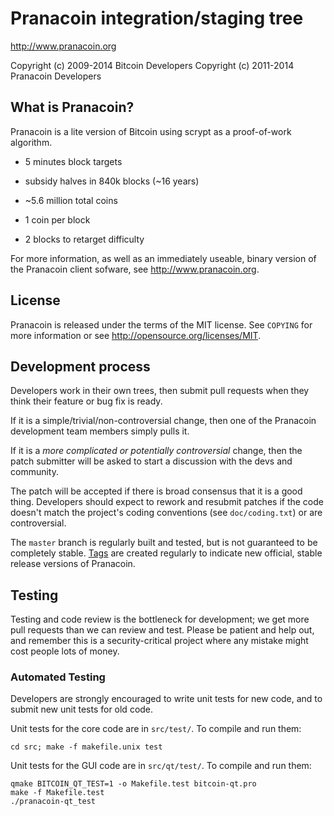 Pranacoin integration/staging tree
================================

http://www.pranacoin.org

Copyright (c) 2009-2014 Bitcoin Developers
Copyright (c) 2011-2014 Pranacoin Developers

What is Pranacoin?
----------------

Pranacoin is a lite version of Bitcoin using scrypt as a proof-of-work algorithm.
 - 5 minutes block targets
 - subsidy halves in 840k blocks (~16 years)
 - ~5.6 million total coins


 - 1 coin per block
 - 2 blocks to retarget difficulty

For more information, as well as an immediately useable, binary version of
the Pranacoin client sofware, see http://www.pranacoin.org.

License
-------

Pranacoin is released under the terms of the MIT license. See `COPYING` for more
information or see http://opensource.org/licenses/MIT.

Development process
-------------------

Developers work in their own trees, then submit pull requests when they think
their feature or bug fix is ready.

If it is a simple/trivial/non-controversial change, then one of the Pranacoin
development team members simply pulls it.

If it is a *more complicated or potentially controversial* change, then the patch
submitter will be asked to start a discussion with the devs and community.

The patch will be accepted if there is broad consensus that it is a good thing.
Developers should expect to rework and resubmit patches if the code doesn't
match the project's coding conventions (see `doc/coding.txt`) or are
controversial.

The `master` branch is regularly built and tested, but is not guaranteed to be
completely stable. [Tags](https://github.com/pranacoin-project/pranacoin/tags) are created
regularly to indicate new official, stable release versions of Pranacoin.

Testing
-------

Testing and code review is the bottleneck for development; we get more pull
requests than we can review and test. Please be patient and help out, and
remember this is a security-critical project where any mistake might cost people
lots of money.

### Automated Testing

Developers are strongly encouraged to write unit tests for new code, and to
submit new unit tests for old code.

Unit tests for the core code are in `src/test/`. To compile and run them:

    cd src; make -f makefile.unix test

Unit tests for the GUI code are in `src/qt/test/`. To compile and run them:

    qmake BITCOIN_QT_TEST=1 -o Makefile.test bitcoin-qt.pro
    make -f Makefile.test
    ./pranacoin-qt_test

